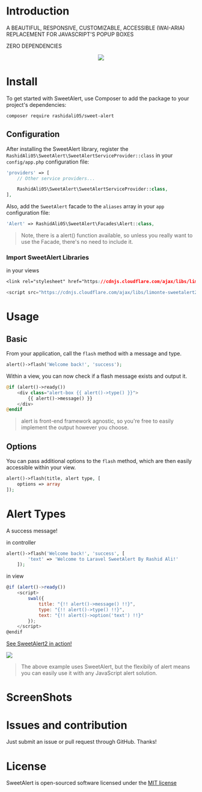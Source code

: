 # Introduction

A BEAUTIFUL, RESPONSIVE, CUSTOMIZABLE, ACCESSIBLE (WAI-ARIA) REPLACEMENT FOR JAVASCRIPT'S POPUP BOXES

ZERO DEPENDENCIES

<p align="center"> 
<img src="https://github.com/rashidali05/sweet-alert/blob/master/imgs/intro.PNG">
</p>


# Install

To get started with SweetAlert, use Composer to add the package to your project's dependencies:

```
composer require rashidali05/sweet-alert
```

## Configuration

After installing the SweetAlert library, register the `RashidAli05\SweetAlert\SweetAlertServiceProvider::class` in your `config/app.php` configuration file:

```php
'providers' => [
    // Other service providers...

    RashidAli05\SweetAlert\SweetAlertServiceProvider::class,
],
```

Also, add the `SweetAlert` facade to the `aliases` array in your `app` configuration file:

```php
'Alert' => RashidAli05\SweetAlert\Facades\Alert::class,
```

> Note, there is a alert() function available, so unless you really want to use the Facade, there's no need to include it.

### Import SweetAlert Libraries

in your views

```css
<link rel="stylesheet" href="https://cdnjs.cloudflare.com/ajax/libs/limonte-sweetalert2/6.6.9/sweetalert2.min.css">
```

```javascript
<script src="https://cdnjs.cloudflare.com/ajax/libs/limonte-sweetalert2/6.6.9/sweetalert2.min.js"></script>
```

# Usage

## Basic

From your application, call the `flash` method with a message and type.

```php
alert()->flash('Welcome back!', 'success');
```

Within a view, you can now check if a flash message exists and output it.

```php
@if (alert()->ready())
    <div class="alert-box {{ alert()->type() }}">
        {{ alert()->message() }}
    </div>
@endif
```

> alert is front-end framework agnostic, so you're free to easily implement the output however you choose.

## Options

You can pass additional options to the `flash` method, which are then easily accessible within your view.

```php
alert()->flash(title, alert type, [
    options => array
]);
```

# Alert Types

A success message!

in controller

```php
alert()->flash('Welcome back!', 'success', [
        'text' => 'Welcome to Laravel SweetAlert By Rashid Ali!'
    ]);
```

in view

```javascript
@if (alert()->ready())
    <script>
        swal({
            title: "{!! alert()->message() !!}",
            type: "{!! alert()->type() !!}",
            text: "{!! alert()->option('text') !!}"
        });
    </script>
@endif
```

[See SweetAlert2 in action!](https://limonte.github.io/sweetalert2/)

![](https://raw.github.com/limonte/sweetalert2/master/assets/sweetalert2.gif)

> The above example uses SweetAlert, but the flexibily of alert means you can easily use it with any JavaScript alert solution.

# ScreenShots

# Issues and contribution

Just submit an issue or pull request through GitHub. Thanks!

# License

SweetAlert is open-sourced software licensed under the [MIT license](http://opensource.org/licenses/MIT)
